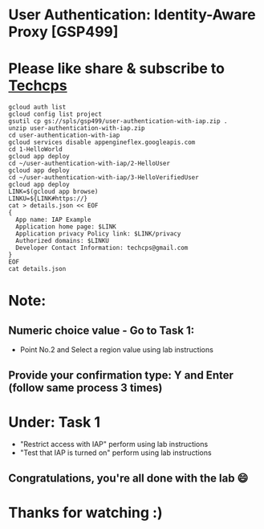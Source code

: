 
# User Authentication: Identity-Aware Proxy [GSP499]

# Please like share & subscribe to [Techcps](https://www.youtube.com/@techcps)

```
gcloud auth list
gcloud config list project
gsutil cp gs://spls/gsp499/user-authentication-with-iap.zip .
unzip user-authentication-with-iap.zip
cd user-authentication-with-iap
gcloud services disable appengineflex.googleapis.com
cd 1-HelloWorld
gcloud app deploy
cd ~/user-authentication-with-iap/2-HelloUser
gcloud app deploy
cd ~/user-authentication-with-iap/3-HelloVerifiedUser
gcloud app deploy
LINK=$(gcloud app browse)
LINKU=${LINK#https://}
cat > details.json << EOF
{
  App name: IAP Example
  Application home page: $LINK
  Application privacy Policy link: $LINK/privacy
  Authorized domains: $LINKU
  Developer Contact Information: techcps@gmail.com
}
EOF
cat details.json
```
# Note:
## Numeric choice value - Go to Task 1:
* Point No.2 and Select a region value using lab instructions

## Provide your confirmation type: Y and Enter (follow same process 3 times)

# Under: Task 1
*  "Restrict access with IAP" perform using lab instructions
*  "Test that IAP is turned on" perform using lab instructions

## Congratulations, you're all done with the lab 😄

# Thanks for watching :)
